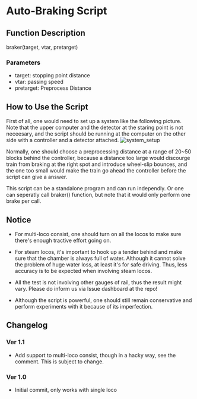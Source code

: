 # Auto-Braking Script

## Function Description
braker(target, vtar, pretarget)
### Parameters
- target: stopping point distance
- vtar: passing speed
- pretarget: Preprocess Distance


## How to Use the Script
First of all, one would need to set up a system like the following picture. Note that the upper computer and the detector at the staring point is not neceesary, and the script should be running at the computer on the other side with a controller and a detector attached.
![system_setup](/braker/System_Setup.jpg)

Normally, one should choose a preprocessing distance at a range of 20~50 blocks behind the controller, because a distance too large would discourge train from braking at the right spot and introduce wheel-slip bounces, and the one too small would make the train go ahead the controller before the script can give a answer.

This script can be a standalone program and can run independly. Or one can seperatly call braker() function, but note that it would only perform one brake per call.

## Notice

- For multi-loco consist, one should turn on all the locos to make sure there's enough tractive effort going on.

- For steam locos, it's important to hook up a tender behind and make sure that the chamber is always full of water. Although it cannot solve the problem of huge water loss, at least it's for safe driving. Thus, less accuracy is to be expected when involving steam locos.

- All the test is not involving other gauges of rail, thus the result might vary. Please do inform us via Issue dashboard at the repo!

- Although the script is powerful, one should still remain conservative and perform experiments with it because of its imperfection.

## Changelog

### Ver 1.1

- Add support to multi-loco consist, though in a hacky way, see the comment. This is subject to change.

### Ver 1.0

- Initial commit, only works with single loco
